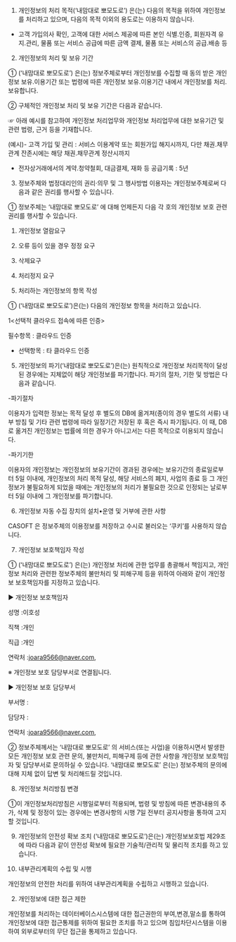   1. 개인정보의 처리 목적(‘내맘대로 뽀모도로’) 은(는) 다음의 목적을 위하여 개인정보를 처리하고 있으며, 다음의 목적 이외의 용도로는 이용하지 않습니다.



- 고객 가입의사 확인, 고객에 대한 서비스 제공에 따른 본인 식별.인증, 회원자격 유지.관리, 물품 또는 서비스 공급에 따른 금액 결제, 물품 또는 서비스의 공급.배송 등



2. 개인정보의 처리 및 보유 기간



① (‘내맘대로 뽀모도로’) 은(는) 정보주체로부터 개인정보를 수집할 때 동의 받은 개인정보 보유․이용기간 또는 법령에 따른 개인정보 보유․이용기간 내에서 개인정보를 처리․보유합니다.



② 구체적인 개인정보 처리 및 보유 기간은 다음과 같습니다.



☞ 아래 예시를 참고하여 개인정보 처리업무와 개인정보 처리업무에 대한 보유기간 및 관련 법령, 근거 등을 기재합니다.



(예시)- 고객 가입 및 관리 : 서비스 이용계약 또는 회원가입 해지시까지, 다만 채권․채무관계 잔존시에는 해당 채권․채무관계 정산시까지



- 전자상거래에서의 계약․청약철회, 대금결제, 재화 등 공급기록 : 5년



3. 정보주체와 법정대리인의 권리·의무 및 그 행사방법 이용자는 개인정보주체로써 다음과 같은 권리를 행사할 수 있습니다.



① 정보주체는 ‘내맘대로 뽀모도로’ 에 대해 언제든지 다음 각 호의 개인정보 보호 관련 권리를 행사할 수 있습니다.



1. 개인정보 열람요구



2. 오류 등이 있을 경우 정정 요구



3. 삭제요구



4. 처리정지 요구









4. 처리하는 개인정보의 항목 작성



① (‘내맘대로 뽀모도로’)은(는) 다음의 개인정보 항목을 처리하고 있습니다.



1<선택적 클라우드 접속에 따른 인증>

필수항목 : 클라우드 인증

- 선택항목 : 타 클라우드 인증







5. 개인정보의 파기(‘내맘대로 뽀모도로’)은(는) 원칙적으로 개인정보 처리목적이 달성된 경우에는 지체없이 해당 개인정보를 파기합니다. 파기의 절차, 기한 및 방법은 다음과 같습니다.



-파기절차

이용자가 입력한 정보는 목적 달성 후 별도의 DB에 옮겨져(종이의 경우 별도의 서류) 내부 방침 및 기타 관련 법령에 따라 일정기간 저장된 후 혹은 즉시 파기됩니다. 이 때, DB로 옮겨진 개인정보는 법률에 의한 경우가 아니고서는 다른 목적으로 이용되지 않습니다.



-파기기한

이용자의 개인정보는 개인정보의 보유기간이 경과된 경우에는 보유기간의 종료일로부터 5일 이내에, 개인정보의 처리 목적 달성, 해당 서비스의 폐지, 사업의 종료 등 그 개인정보가 불필요하게 되었을 때에는 개인정보의 처리가 불필요한 것으로 인정되는 날로부터 5일 이내에 그 개인정보를 파기합니다.









6. 개인정보 자동 수집 장치의 설치•운영 및 거부에 관한 사항



CASOFT 은 정보주체의 이용정보를 저장하고 수시로 불러오는 ‘쿠키’를 사용하지 않습니다.



7. 개인정보 보호책임자 작성



① (‘내맘대로 뽀모도로’) 은(는) 개인정보 처리에 관한 업무를 총괄해서 책임지고, 개인정보 처리와 관련한 정보주체의 불만처리 및 피해구제 등을 위하여 아래와 같이 개인정보 보호책임자를 지정하고 있습니다.



▶ 개인정보 보호책임자

성명 :이호성

직책 :개인

직급 :개인

연락처 :joara9566@naver.com,

※ 개인정보 보호 담당부서로 연결됩니다.



▶ 개인정보 보호 담당부서

부서명 :

담당자 :

연락처 :joara9566@naver.com,

② 정보주체께서는 ‘내맘대로 뽀모도로’ 의 서비스(또는 사업)을 이용하시면서 발생한 모든 개인정보 보호 관련 문의, 불만처리, 피해구제 등에 관한 사항을 개인정보 보호책임자 및 담당부서로 문의하실 수 있습니다. ‘내맘대로 뽀모도로’ 은(는) 정보주체의 문의에 대해 지체 없이 답변 및 처리해드릴 것입니다.



8. 개인정보 처리방침 변경



①이 개인정보처리방침은 시행일로부터 적용되며, 법령 및 방침에 따른 변경내용의 추가, 삭제 및 정정이 있는 경우에는 변경사항의 시행 7일 전부터 공지사항을 통하여 고지할 것입니다.









9. 개인정보의 안전성 확보 조치 (‘내맘대로 뽀모도로’)은(는) 개인정보보호법 제29조에 따라 다음과 같이 안전성 확보에 필요한 기술적/관리적 및 물리적 조치를 하고 있습니다.



1. 내부관리계획의 수립 및 시행

개인정보의 안전한 처리를 위하여 내부관리계획을 수립하고 시행하고 있습니다.



2. 개인정보에 대한 접근 제한

개인정보를 처리하는 데이터베이스시스템에 대한 접근권한의 부여,변경,말소를 통하여 개인정보에 대한 접근통제를 위하여 필요한 조치를 하고 있으며 침입차단시스템을 이용하여 외부로부터의 무단 접근을 통제하고 있습니다.
